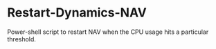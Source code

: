# Restart-Dynamics-NAV
Power-shell script to restart NAV when the CPU usage hits a particular threshold. 

